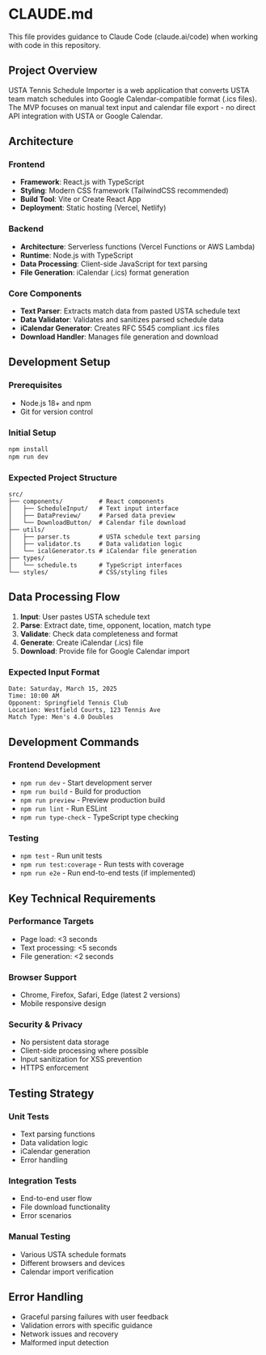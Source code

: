 # CLAUDE.md

This file provides guidance to Claude Code (claude.ai/code) when working with code in this repository.

## Project Overview

USTA Tennis Schedule Importer is a web application that converts USTA team match schedules into Google Calendar-compatible format (.ics files). The MVP focuses on manual text input and calendar file export - no direct API integration with USTA or Google Calendar.

## Architecture

### Frontend
- **Framework**: React.js with TypeScript
- **Styling**: Modern CSS framework (TailwindCSS recommended)
- **Build Tool**: Vite or Create React App
- **Deployment**: Static hosting (Vercel, Netlify)

### Backend
- **Architecture**: Serverless functions (Vercel Functions or AWS Lambda)
- **Runtime**: Node.js with TypeScript
- **Data Processing**: Client-side JavaScript for text parsing
- **File Generation**: iCalendar (.ics) format generation

### Core Components
- **Text Parser**: Extracts match data from pasted USTA schedule text
- **Data Validator**: Validates and sanitizes parsed schedule data
- **iCalendar Generator**: Creates RFC 5545 compliant .ics files
- **Download Handler**: Manages file generation and download

## Development Setup

### Prerequisites
- Node.js 18+ and npm
- Git for version control

### Initial Setup
```bash
npm install
npm run dev
```

### Expected Project Structure
```
src/
├── components/          # React components
│   ├── ScheduleInput/   # Text input interface  
│   ├── DataPreview/     # Parsed data preview
│   └── DownloadButton/  # Calendar file download
├── utils/
│   ├── parser.ts        # USTA schedule text parsing
│   ├── validator.ts     # Data validation logic
│   └── icalGenerator.ts # iCalendar file generation
├── types/
│   └── schedule.ts      # TypeScript interfaces
└── styles/              # CSS/styling files
```

## Data Processing Flow

1. **Input**: User pastes USTA schedule text
2. **Parse**: Extract date, time, opponent, location, match type
3. **Validate**: Check data completeness and format
4. **Generate**: Create iCalendar (.ics) file
5. **Download**: Provide file for Google Calendar import

### Expected Input Format
```
Date: Saturday, March 15, 2025
Time: 10:00 AM
Opponent: Springfield Tennis Club
Location: Westfield Courts, 123 Tennis Ave
Match Type: Men's 4.0 Doubles
```

## Development Commands

### Frontend Development
- `npm run dev` - Start development server
- `npm run build` - Build for production
- `npm run preview` - Preview production build
- `npm run lint` - Run ESLint
- `npm run type-check` - TypeScript type checking

### Testing
- `npm test` - Run unit tests
- `npm run test:coverage` - Run tests with coverage
- `npm run e2e` - Run end-to-end tests (if implemented)

## Key Technical Requirements

### Performance Targets
- Page load: <3 seconds
- Text processing: <5 seconds
- File generation: <2 seconds

### Browser Support
- Chrome, Firefox, Safari, Edge (latest 2 versions)
- Mobile responsive design

### Security & Privacy
- No persistent data storage
- Client-side processing where possible
- Input sanitization for XSS prevention
- HTTPS enforcement

## Testing Strategy

### Unit Tests
- Text parsing functions
- Data validation logic
- iCalendar generation
- Error handling

### Integration Tests  
- End-to-end user flow
- File download functionality
- Error scenarios

### Manual Testing
- Various USTA schedule formats
- Different browsers and devices
- Calendar import verification

## Error Handling

- Graceful parsing failures with user feedback
- Validation errors with specific guidance
- Network issues and recovery
- Malformed input detection